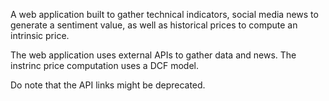 A web application built to gather technical indicators, social media news to generate a sentiment value, as well as historical prices to compute an intrinsic price.

The web application uses external APIs to gather data and news. The instrinc price computation uses a DCF model.

Do note that the API links might be deprecated. 

